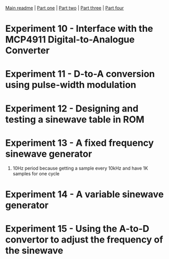 [Main readme](../readme.MD) | [Part one](../part_1) | [Part two](../part_2) | [Part three](../part_3) | [Part four](../part_4)

# Experiment 10 - Interface with the MCP4911 Digital-to-Analogue Converter



# Experiment 11 - D-to-A conversion using pulse-width modulation



# Experiment 12 - Designing and testing a sinewave table in ROM



# Experiment 13 - A fixed frequency sinewave generator

1) 10Hz period because getting a sample every 10kHz and have 1K samples for one cycle

# Experiment 14 - A variable sinewave generator


# Experiment 15 - Using the A-to-D convertor to adjust the frequency of the sinewave
